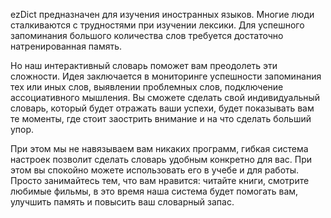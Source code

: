 ezDict предназначен для изучения иностранных языков. Многие люди сталкиваются с трудностями при изучении лексики. Для успешного запоминания большого количества слов требуется достаточно натренированная память.

Но наш интерактивный словарь поможет вам преодолеть эти сложности. Идея заключается в мониторинге успешности запоминания тех или иных слов, выявлении проблемных слов, подключение ассоциативного мышления. Вы сможете сделать свой индивидуальный словарь, который будет отражать ваши успехи, будет показывать вам те моменты, где стоит заострить внимание и на что сделать больший упор.

При этом мы не навязываем вам никаких программ, гибкая система настроек позволит сделать словарь удобным конкретно для вас. При этом вы спокойно можете использовать его в учебе и для работы. Просто занимайтесь тем, что вам нравится: читайте книги, смотрите любимые фильмы, в это время наша система будет помогать вам, улучшить память и повысить ваш словарный запас.
